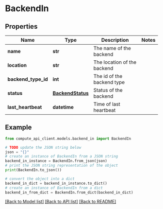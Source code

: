 # BackendIn


## Properties

Name | Type | Description | Notes
------------ | ------------- | ------------- | -------------
**name** | **str** | The name of the backend | 
**location** | **str** | The location of the backend | 
**backend_type_id** | **int** | The id of the backend type | 
**status** | [**BackendStatus**](BackendStatus.md) | Status of the backend | 
**last_heartbeat** | **datetime** | Time of last heartbeat | 

## Example

```python
from compute_api_client.models.backend_in import BackendIn

# TODO update the JSON string below
json = "{}"
# create an instance of BackendIn from a JSON string
backend_in_instance = BackendIn.from_json(json)
# print the JSON string representation of the object
print(BackendIn.to_json())

# convert the object into a dict
backend_in_dict = backend_in_instance.to_dict()
# create an instance of BackendIn from a dict
backend_in_from_dict = BackendIn.from_dict(backend_in_dict)
```
[[Back to Model list]](../README.md#documentation-for-models) [[Back to API list]](../README.md#documentation-for-api-endpoints) [[Back to README]](../README.md)


